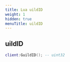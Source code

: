 ```yaml
---
title: Lua uildID
weight: 1
hidden: true
menuTitle: uildID
---
```

## uildID
```lua
client:GuildID(); -- uint32
```